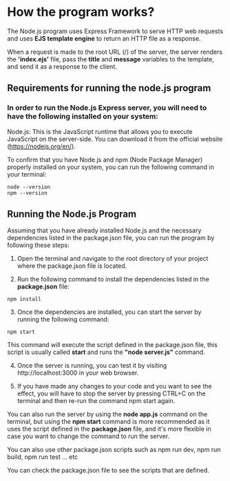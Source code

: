 # How the program works?
The Node.js program uses Express Framework to serve HTTP web requests and uses **EJS template engine** to return an HTTP file as a response.

When a request is made to the root URL (/) of the server, the server renders the **'index.ejs'** file, pass the **title** and **message** variables to the template, and send it as a response to the client.


## Requirements for running the node.js program

### In order to run the Node.js Express server, you will need to have the following installed on your system:

Node.js: This is the JavaScript runtime that allows you to execute JavaScript on the server-side. You can download it from the official website (https://nodejs.org/en/).

To confirm that you have Node.js and npm (Node Package Manager) properly installed on your system, you can run the following command in your terminal:

````
node --version
npm --version
````

## Running the Node.js Program

Assuming that you have already installed Node.js and the necessary dependencies listed in the package.json file, you can run the program by following these steps:

1. Open the terminal and navigate to the root directory of your project where the package.json file is located.

2. Run the following command to install the dependencies listed in the **package.json** file:
````
npm install
````
3. Once the dependencies are installed, you can start the server by running the following command:
````
npm start
````
This command will execute the script defined in the package.json file, this script is usually called **start** and runs the **"node server.js"** command.

4. Once the server is running, you can test it by visiting http://localhost:3000 in your web browser.

5. If you have made any changes to your code and you want to see the effect, you will have to stop the server by pressing CTRL+C on the terminal and then re-run the command npm start again.

You can also run the server by using the **node app.js** command on the terminal, but using the **npm start** command is more recommended as it uses the script defined in the **package.json** file, and it's more flexible in case you want to change the command to run the server.

You can also use other package.json scripts such as npm run dev, npm run build, npm run test ... etc

You can check the package.json file to see the scripts that are defined.
